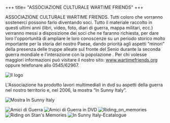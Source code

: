 +++
title= "ASSOCIAZIONE CULTURALE WARTIME FRIENDS"
+++

ASSOCIAZIONE CULTURALE WARTIME FRIENDS. Tutti coloro che vorranno sostenerci possono farlo diventando soci. Tutto il materiale raccolto in questi ultimi anni (libri, video, foto, diari di guerra, mappa militari, ecc.) verranno messi a disposizione dei soci che ne faranno richiesta, per dare loro l'opportunità di ampliare le loro conoscenze su un periodo storico molto importante per la storia del nostro Paese, dando priorità agli aspetti “minori” della presenza delle truppe alleate sul fronte del Senio durante la seconda guerra mondiale e l'interazione con la popolazione . Per chi volesse maggiori informazioni può visitare il nostro sito: www.wartimefriends.org oppure telefonare allo 0545/62967.

![Il logo]("/images/images/files/logo.jpg")

L'Associazione ha prodotto lavori multimediali in dvd su aspetti della guerra nel nostro territorio e, nel 2006, la mostra “In Sunny Italy”.

![Mostra In Sunny Italy]("/images/images/files/sunnyitaly.jpg")




<img src="/images/files/Amici_di_guerra_r.jpg" title="Amici di Guerra">
<img src="/images/files/Amici_di_guerra_DVD_r.jpg" title="Amici di Guerra in DVD">
<img src="/images/files/Riding_on_memories_r.jpg" title="Riding_on_memories">
<img src="/images/files/Riding_on_Stan_memories_r.jpg" title="Riding on Stan's Memories">
<img src="/images/files/InsunnyItaly_Ecatalogue_r.jpg" title="In Sunny Italy-Ecatalogue">



